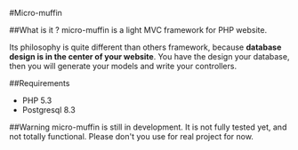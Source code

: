 #Micro-muffin

##What is it ?
micro-muffin is a light MVC framework for PHP website.

Its philosophy is quite different than others framework, because **database design is in the center of your website**. You have the design your database, then you will generate your models and write your controllers.

##Requirements
* PHP 5.3
* Postgresql 8.3

##Warning
micro-muffin is still in development. It is not fully tested yet, and not totally functional. Please don't you use for real project for now.